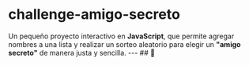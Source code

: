 # challenge-amigo-secreto
Un pequeño proyecto interactivo en **JavaScript**, que permite agregar nombres a una lista y realizar un sorteo aleatorio para elegir un **"amigo secreto"** de manera justa y sencilla.  ---  ## 📌
